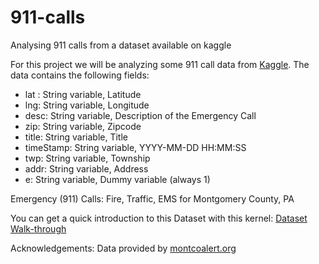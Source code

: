 # 911-calls
Analysing 911 calls from a dataset available on kaggle

For this project we will be analyzing some 911 call data from [Kaggle](https://www.kaggle.com/mchirico/montcoalert). 
The data contains the following fields:

* lat : String variable, Latitude
* lng: String variable, Longitude
* desc: String variable, Description of the Emergency Call
* zip: String variable, Zipcode
* title: String variable, Title
* timeStamp: String variable, YYYY-MM-DD HH:MM:SS
* twp: String variable, Township
* addr: String variable, Address
* e: String variable, Dummy variable (always 1)


Emergency (911) Calls: Fire, Traffic, EMS for Montgomery County, PA

You can get a quick introduction to this Dataset with this kernel: [Dataset Walk-through](https://www.kaggle.com/mchirico/dataset-walk-through-911)

Acknowledgements: Data provided by [montcoalert.org](montcoalert.org)


